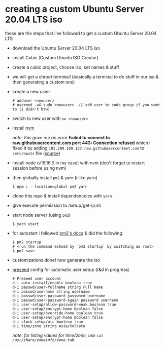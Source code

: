 # creating a custom Ubuntu Server 20.04 LTS iso

these are the steps that i've followed to get a custom Ubuntu Server 20.04 LTS

- download the Ubuntu Server 20.04 LTS iso
- install Cubic (Custom Ubuntu ISO Creator)
- create a cubic project, choose iso, set names & stuff
- we will get a chroot terminall (basically a terminal to do stuff in our iso & then generating a custom one)
- create a new user:
  ```
  # adduser <newuser>
  # usermod -aG sudo <newuser>  // add user to sudo group if you want to (i didn't btw)
  ```
- switch to new user with `su <newuser>`
- install [nvm](https://github.com/nvm-sh/nvm#installing-and-updating)

  _note: this gave me an error_ **Failed to connect to raw.githubusercontent.com port 443: Connection refused**
  which i fixed it by adding `185.199.108.133 raw.githubusercontent.com` to `/etc/hosts` file ([source](https://www.debugpoint.com/failed-connect-raw-githubusercontent-com-port-443/#:~:text=Fix%201%3A%20Updating%20the%20%2Fetc%2Fhosts%20file%20in%20Linux,-If%20you%20are&text=Open%20the%20%2Fetc%2Fhosts%20file.&text=Then%20at%20the%20end%20of%20this%20file%2C%20add%20the%20IP%20address.&text=Save%20and%20close%20the%20file,again%2C%20and%20it%20should%20work.))

- install node (v16.16.0 in my case) with nvm (don't forget to restart session before using nvm)
- then globally install `pm2` & `yarn` (i like yarn)
  ```
  $ npm i --location=global pm2 yarn
  ```
- clone this repo & install dependenceies with `yarn`
- give execute permission to /setup/get-ip.sh
- start node server (using `pm2`)
  ```
  $ yarn start
  ```
- for autostart i followed [pm2's docs](https://pm2.keymetrics.io/docs/usage/startup/) & did the following:
  ```
  $ pm2 startup
  # <run the command echoed by `pm2 startup` by switching as root>
  $ pm2 save
  ```
- customizations done! now generate the iso
- [preseed](https://en.wikipedia.org/wiki/Preseed) config for automatic user setup (r&d in progress)

  ```
  # Preseed user account
  d-i auto-install/enable boolean true
  d-i passwd/user-fullname string Full Name
  d-i passwd/username string username
  d-i passwd/user-password password username
  d-i passwd/user-password-again password username
  d-i user-setup/allow-password-weak boolean true
  d-i user-setup/encrypt-home boolean false
  d-i user-setup/override-home boolean true
  d-i user-setup/encrypt-home boolean false
  d-i clock-setup/utc boolean true
  d-i time/zone string Asia/Kolkata
  ```

  _note: for listing values for time/zone, use `cat /usr/share/zoneinfo/zone.tab`_
